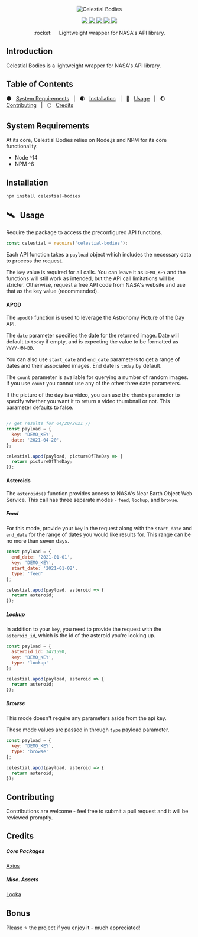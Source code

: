   <p align="center">
    <img src="./.github/assets/celestial-bodies.png" alt="Celestial Bodies">
  </p>

  <p align="center">
    <a href="#">
      <img src="https://img.shields.io/static/v1?label=status&message=Active%20Development&color=blue&style=flat-square&?logo=open-source-initiative&logoColor=ffffff">
    </a>
    <a href="#">
      <img src="https://img.shields.io/github/v/release/hieronymous-bean/celestial-bodies?include_prereleases&style=flat-square">
    </a>
    <a href="#">
      <img src="https://img.shields.io/github/issues-raw/hieronymous-bean/celestial-bodies?style=flat-square">
    </a>
    <a href="#">
      <img src="https://img.shields.io/github/license/hieronymous-bean/exemplar?style=flat-square">
    </a>
    <a href="#">
      <img src="https://img.shields.io/badge/gulp-builds_this_project-eb4a4b.svg?logo=data%3Aimage%2Fpng%3Bbase64%2CiVBORw0KGgoAAAANSUhEUgAAAAYAAAAOCAMAAAA7QZ0XAAAABlBMVEUAAAD%2F%2F%2F%2Bl2Z%2FdAAAAAXRSTlMAQObYZgAAABdJREFUeAFjAAFGRjSSEQzwUgwQkjAFAAtaAD0Ls2nMAAAAAElFTkSuQmCC&style=flat-square">
    </a>
    <br>
  </p>

  <p align="center">:rocket: &nbsp; &nbsp; Lightweight wrapper for NASA's API library.</p>





  ## Introduction
  Celestial Bodies is a lightweight wrapper for NASA's API library.




  ## Table of Contents

  :new_moon:  &nbsp; <a href="#system-requirements">System Requirements</a> &nbsp; | &nbsp;
  :waxing_crescent_moon:  &nbsp; <a href="#installation">Installation</a>  &nbsp; | &nbsp;
  :crescent_moon:  &nbsp; <a href="#usage">Usage</a>  &nbsp; | &nbsp;
  :moon:  &nbsp; <a href="#contributing">Contributing</a>  &nbsp; | &nbsp;
  :full_moon:  &nbsp; <a href="#credits">Credits</a>



  ## System Requirements

  At its core, Celestial Bodies relies on Node.js and NPM for its core functionality. 

  - Node ^14
  - NPM ^6


  ## Installation

  ```
  npm install celestial-bodies
  ```

  ## :artificial_satellite: &nbsp; Usage
  Require the package to access the preconfigured API functions.

  ```js
  const celestial = require('celestial-bodies');
  ```

  Each API function takes a `payload` object which includes the necessary data to process the request.

  The `key` value is required for all calls. You can leave it as `DEMO_KEY` and the functions will still work as intended, but the API call limitations will be stricter. Otherwise, request a free API code from NASA's website and use that as the key value (recommended).

  #### APOD
  The `apod()` function is used to leverage the Astronomy Picture of the Day API.

  The `date` parameter specifies the date for the returned image. Date will default to `today` if empty, and is expecting the value to be formatted as `YYYY-MM-DD`.

  You can also use `start_date` and `end_date` parameters to get a range of dates and their associated images. End date is `today` by default. 

  The `count` parameter is available for querying a number of random images. If you use `count` you cannot use any of the other three date parameters. 

  If the picture of the day is a video, you can use the `thumbs` parameter to specify whether you want it to return a video thumbnail or not. This parameter defaults to false.

  ```js

  // get results for 04/20/2021 //
  const payload = {
    key: 'DEMO_KEY',
    date: '2021-04-20',
  };

  celestial.apod(payload, pictureOfTheDay => {
    return pictureOfTheDay;
  });

  ```




  #### Asteroids
  The `asteroids()` function provides access to NASA's Near Earth Object Web Service. This call has three separate modes - ``feed``, ``lookup``, and ``browse``. 

  ##### Feed
  For this mode, provide your `key` in the request along with the `start_date` and `end_date` for the range of dates you would like results for. This range can be no more than seven days.

  ```js
  const payload = {
    end_date: '2021-01-01',
    key: 'DEMO_KEY',
    start_date: '2021-01-02',
    type: 'feed'
  };

  celestial.apod(payload, asteroid => {
    return asteroid;
  });
  ```

  ##### Lookup
  In addition to your `key`, you need to provide the request with the `asteroid_id`, which is the id of the asteroid you're looking up. 

  ```js
  const payload = {
    asteroid_id: 3471590,
    key: 'DEMO_KEY',
    type: 'lookup'
  };

  celestial.apod(payload, asteroid => {
    return asteroid;
  });
  ```

  ##### Browse
  This mode doesn't require any parameters aside from the api key. 

  These mode values are passed in through `type` payload parameter. 

  ```js
  const payload = {
    key: 'DEMO_KEY',
    type: 'browse'
  };

  celestial.apod(payload, asteroid => {
    return asteroid;
  });
  ```


  ## Contributing

  Contributions are welcome - feel free to submit a pull request and it will be reviewed promptly. 

  ## Credits

  ##### Core Packages
  <a href="https://github.com/axios/axios">Axios</a>

  ##### Misc. Assets
  <a href="https://looka.com/">Looka</a>

  ## Bonus

  Please :star: the project if you enjoy it - much appreciated!